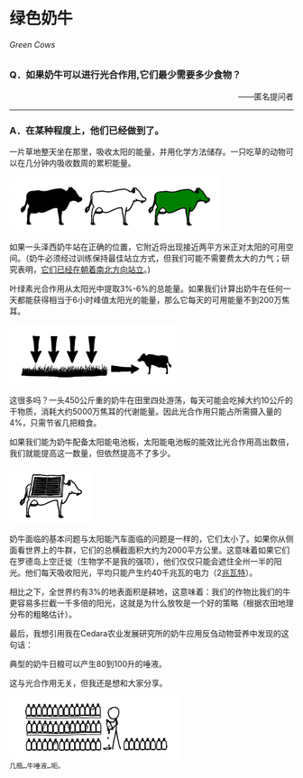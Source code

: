 # 绿色奶牛
###### Green Cows
### Q．如果奶牛可以进行光合作用,它们最少需要多少食物？
<p align="right">——匿名提问者</p>

***
### A．在某种程度上，他们已经做到了。
一片草地整天坐在那里，吸收太阳的能量，并用化学方法储存。一只吃草的动物可以在几分钟内吸收数周的累积能量。

![吸收能量的奶牛](imgs/GC-1.png)

如果一头泽西奶牛站在正确的位置，它附近将出现接近两平方米正对太阳的可用空间。（奶牛必须经过训练保持最佳站立方式，但我们可能不需要费太大的力气；研究表明，[它们已经在朝着南北方向站立](http://www.pnas.org/content/early/2008/08/22/0803650105)。)

叶绿素光合作用从太阳光中提取3%-6%的总能量。如果我们计算出奶牛在任何一天都能获得相当于6小时峰值太阳光的能量，那么它每天的可用能量不到200万焦耳。

![给奶牛提供能量的草](imgs/GC-2.png)

这很多吗？一头450公斤重的奶牛在田里四处游荡，每天可能会吃掉大约10公斤的干物质，消耗大约5000万焦耳的代谢能量。因此光合作用只能占所需摄入量的4%，只需节省几把粮食。

如果我们能为奶牛配备太阳能电池板，太阳能电池板的能效比光合作用高出数倍，我们就能提高这一数量，但依然提高不了多少。

![背上有太阳能电池板的奶牛](imgs/GC-3.png)

奶牛面临的基本问题与太阳能汽车面临的问题是一样的，它们太小了。如果你从侧面看世界上的牛群，它们的总横截面积大约为2000平方公里。这意味着如果它们在罗德岛上空迁徙（生物学不是我的强项），他们仅仅只能会遮住全州一半的阳光。他们每天吸收阳光，平均只能产生约40千兆瓦的电力（2[兆瓦特](../Part1/Yoda)）。

相比之下，全世界约有3%的地表面积是耕地，这意味着：我们的作物比我们的牛更容易多拦截一千多倍的阳光，这就是为什么放牧是一个好的策略（根据农田地理分布的粗略估计）。

最后，我想引用我在Cedara农业发展研究所的奶牛应用反刍动物营养中发现的这句话：

典型的奶牛日粮可以产生80到100升的唾液。

这与光合作用无关，但我还是想和大家分享。

![几瓶…牛唾液…呃。](imgs/GC-4.png)  
`几瓶…牛唾液…呃。`